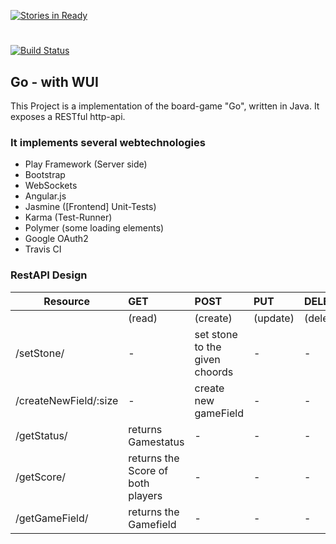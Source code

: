 [![Stories in Ready](https://badge.waffle.io/michaelknoch/de.htwg.wt.go.png?label=ready&title=Ready)](https://waffle.io/michaelknoch/de.htwg.wt.go)
#
[![Build Status](https://travis-ci.org/michaelknoch/de.htwg.wt.go.svg?branch=master)](https://travis-ci.org/michaelknoch/de.htwg.wt.go)

## Go - with WUI
This Project is a implementation of the board-game "Go", written in Java.
It exposes a RESTful http-api.

### It implements several webtechnologies

* Play Framework (Server side)
* Bootstrap
* WebSockets
* Angular.js
* Jasmine ([Frontend] Unit-Tests)
* Karma (Test-Runner)
* Polymer (some loading elements)
* Google OAuth2
* Travis CI


### RestAPI Design
| Resource | GET | POST | PUT | DELETE |
| ------------- |:-------------| :----- |:----- | :-----|
|| (read) | (create) | (update) | (delete)  |
|/setStone/| - | set stone to the given choords | - | -  |
|/createNewField/:size| - | create new gameField | - | -  |
|/getStatus/| returns Gamestatus | - | - | -  |
|/getScore/| returns the Score of both players | - | - | -  |
|/getGameField/| returns the Gamefield | - | - | -  |

